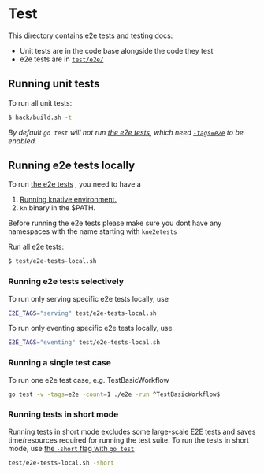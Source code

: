 # Test

This directory contains e2e tests and testing docs:

- Unit tests are in the code base alongside the code they test
- e2e tests are in [`test/e2e/`](./e2e)

## Running unit tests

To run all unit tests:

```bash
$ hack/build.sh -t
```

_By default `go test` will not run [the e2e tests](#running-e2e-tests-locally),
which need [`-tags=e2e`](#running-end-to-end-tests) to be enabled._

## Running e2e tests locally

To run [the e2e tests](./e2e) , you need to have a 

1. [Running knative environment.](./../DEVELOPMENT.md#create-a-cluster)
2. `kn` binary in the $PATH.

Before running the e2e tests please make sure you dont have any namespaces with the name starting with `kne2etests`

Run all e2e tests:

```bash
$ test/e2e-tests-local.sh
```

### Running e2e tests selectively

To run only serving specific e2e tests locally, use

```bash
E2E_TAGS="serving" test/e2e-tests-local.sh
```

To run only eventing specific e2e tests locally, use

```bash
E2E_TAGS="eventing" test/e2e-tests-local.sh
```

### Running a single test case

To run one e2e test case, e.g. TestBasicWorkflow

```bash
go test -v -tags=e2e -count=1 ./e2e -run ^TestBasicWorkflow$
```

### Running tests in short mode

Running tests in short mode excludes some large-scale E2E tests and saves
time/resources required for running the test suite. To run the tests in short
mode, use
[the `-short` flag with `go test`](https://golang.org/cmd/go/#hdr-Testing_flags)

```bash
test/e2e-tests-local.sh -short
```
